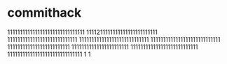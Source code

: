 # commithack
1111111111111111111111111111111
1111211111111111111111111111
1111111111111111111111111111
1111111111111111111111111111
1111111111111111111111111111
1111111111111111111111111
11111111111111111111111
111111111111111111111111111
111111111111111111111111111111
1
1
